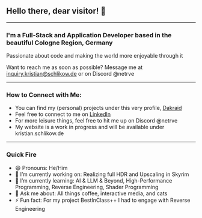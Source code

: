 ## Hello there, dear visitor! 👋
---
### I'm a Full-Stack and Application Developer based in the beautiful Cologne Region, Germany
Passionate about code and making the world more enjoyable through it

Want to reach me as soon as possible? Message me at inquiry.kristian@schlikow.de or on Discord @netrve

---
### How to Connect with Me:
- You can find my (personal) projects under this very profile, <a href="https://github.com/Dakraid">Dakraid</a>
- Feel free to connect to me on <a href="https://www.linkedin.com/in/kristian-schlikow/">LinkedIn</a>
- For more leisure things, feel free to hit me up on Discord @netrve
- My website is a work in progress and will be available under kristian.schlikow.de

---
### Quick Fire
- 😄 Pronouns: He/Him
- 🔭 I’m currently working on: Realizing full HDR and Upscaling in Skyrim
- 🌱 I’m currently learning: AI & LLM & Beyond, High-Performance Programming, Reverse Engineering, Shader Programming
- 💬 Ask me about: All things coffee, interactive media, and cats
- ⚡ Fun fact: For my project BestInClass++ I had to engage with Reverse Engineering
